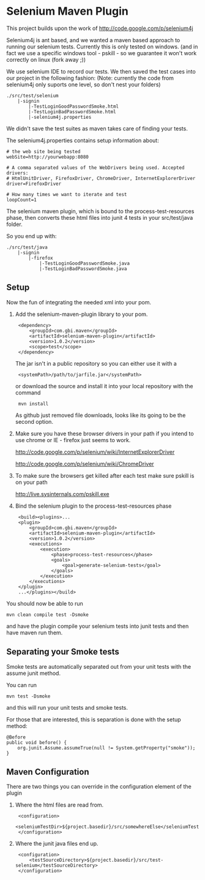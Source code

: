 Selenium Maven Plugin
=====================

This project builds upon the work of http://code.google.com/p/selenium4j 

Selenium4j is ant based, and we wanted a maven based approach to running our selenium tests.
Currently this is only tested on windows. (and in fact we use a specific windows tool - pskill - 
so we guarantee it won't work correctly on linux (fork away ;)) 

We use selenium IDE to record our tests.  We then saved the test cases into our project 
in the following fashion: (Note: currently the code from selenium4j only suports one level, so 
don't nest your folders)

	./src/test/selenium
	    |-signin
	        |-TestLoginGoodPasswordSmoke.html
	     	|-TestLoginBadPasswordSmoke.html
	     	|-selenium4j.properties
	     	
We didn't save the test suites as maven takes care of finding your tests.

The selenium4j.properties contains setup information about:

	# the web site being tested
	webSite=http://yourwebapp:8080
	
	# A comma separated values of the WebDrivers being used. Accepted drivers: 
	# HtmlUnitDriver, FirefoxDriver, ChromeDriver, InternetExplorerDriver
	driver=FirefoxDriver
	        
	# How many times we want to iterate and test
	loopCount=1

The selenium maven plugin, which is bound to the process-test-resources phase, then converts these
html files into junit 4 tests in your src/test/java folder.

So you end up with:

	./src/test/java
	    |-signin
	    	|-firefox
	            |-TestLoginGoodPasswordSmoke.java
	     	    |-TestLoginBadPasswordSmoke.java
	     	    

Setup
-----

Now the fun of integrating the needed xml into your pom.

1. Add the selenium-maven-plugin library to your pom.

		<dependency>
			<groupId>com.gbi.maven</groupId>
			<artifactId>selenium-maven-plugin</artifactId>
			<version>1.0.2</version>
			<scope>test</scope>
		</dependency>
	
	The jar isn't in a public repository so you can either use it with a 
	
		<systemPath>/path/to/jarfile.jar</systemPath>
		
	or download the source and install it into your local repository with the command
	
	    mvn install 
	    
	As github just removed file downloads, looks like its going to be the second option.

2. Make sure you have these browser drivers in your path if you intend to use chrome or IE - firefox just 
seems to work.
	
	http://code.google.com/p/selenium/wiki/InternetExplorerDriver

	http://code.google.com/p/selenium/wiki/ChromeDriver

3. To make sure the browsers get killed after each test make sure pskill is on your path

	http://live.sysinternals.com/pskill.exe

4. Bind the selenium plugin to the process-test-resources phase

		<build><plugins>...
		<plugin>
			<groupId>com.gbi.maven</groupId>
			<artifactId>selenium-maven-plugin</artifactId>
			<version>1.0.2</version>
			<executions>
				<execution>
					<phase>process-test-resources</phase>
					<goals>
						<goal>generate-selenium-tests</goal>
					</goals>
				</execution>
			</executions>
		</plugin>
		...</plugins></build>
		
You should now be able to run

	mvn clean compile test -Dsmoke
	
and have the plugin compile your selenium tests into junit tests and then have maven run them.

Separating your Smoke tests
---------------------------

Smoke tests are automatically separated out from your unit tests with the assume junit method.  

You can run

	mvn test -Dsmoke
	
and this will run your unit tests and smoke tests.

For those that are interested, this is separation is done with the setup method:

	@Before
	public void before() {
		org.junit.Assume.assumeTrue(null != System.getProperty("smoke"));
	}

Maven Configuration
-------------------

There are two things you can override in the configuration element of the plugin

1. Where the html files are read from.

		<configuration>
			<seleniumTestDir>${project.basedir}/src/somewhereElse</seleniumTestDir>
		</configuration>
		
2. Where the junit java files end up.

		<configuration>
			<testSourceDirectory>${project.basedir}/src/test-selenium</testSourceDirectory>
		</configuration>
